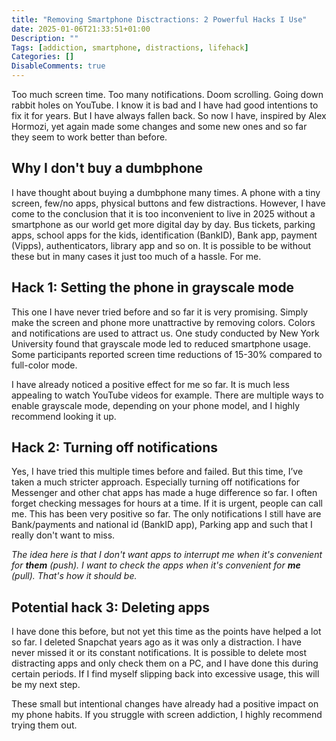 ```yaml
---
title: "Removing Smartphone Disctractions: 2 Powerful Hacks I Use"
date: 2025-01-06T21:33:51+01:00
Description: ""
Tags: [addiction, smartphone, distractions, lifehack]
Categories: []
DisableComments: true
---
```


Too much screen time. Too many notifications. Doom scrolling. Going down rabbit holes on YouTube. I know it is bad and I have had good intentions to fix it for years. But I have always fallen back. So now I have, inspired by Alex Hormozi, yet again made some changes and some new ones and so far they seem to work better than before.

## Why I don't buy a dumbphone

I have thought about buying a dumbphone many times. A phone with a tiny screen, few/no apps,  physical buttons and few distractions. However, I have come to the conclusion that it is too inconvenient to live in 2025 without a smartphone as our world get more digital day by day. Bus tickets, parking apps, school apps for the kids, identification (BankID), Bank app, payment (Vipps), authenticators, library app and so on. It is possible to be without these but in many cases it just too much of a hassle. For me.   

## Hack 1: Setting the phone in grayscale mode

This one I have never tried before and so far it is very promising. Simply make the screen and phone more unattractive by removing colors. Colors and notifications are used to attract us. One study conducted by New York University found that grayscale mode led to reduced smartphone usage. Some participants reported screen time reductions of 15-30% compared to full-color mode.

I have already noticed a positive effect for me so far. It is much less appealing to watch YouTube videos for example. There are multiple ways to enable grayscale mode, depending on your phone model, and I highly recommend looking it up.

## Hack 2: Turning off notifications

Yes, I have tried this multiple times before and failed. But this time, I’ve taken a much stricter approach. Especially turning off notifications for Messenger and other chat apps has made a huge difference so far. I often forget checking messages for hours at a time. If it is urgent, people can call me. This has been very positive so far. The only notifications I still have are Bank/payments and national id (BankID app), Parking app and such that I really don't want to miss.

_The idea here is that I don't want apps to interrupt me when it's convenient for **them** (push). I want to check the apps when it's convenient for ***me*** (pull). That's how it should be._

## Potential hack 3: Deleting apps

I have done this before, but not yet this time as the points have helped a lot so far. I deleted Snapchat years ago as it was only a distraction. I have never missed it or its constant notifications. It is possible to delete most distracting apps and only check them on a PC, and I have done this during certain periods. If I find myself slipping back into excessive usage, this will be my next step.

These small but intentional changes have already had a positive impact on my phone habits. If you struggle with screen addiction, I highly recommend trying them out.

